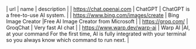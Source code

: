 | url | name | description |
| https://chat.openai.com | ChatGPT | ChatGPT is a free-to-use AI system. |
| https://www.bing.com/images/create | Bing Image Creator |Free AI Image Creator from Microsoft |
| https://groq.com/ | GroqChat | Very fast AI chat |
| https://www.warp.dev/warp-ai | Warp AI |AI, at your command For the first time, AI is fully integrated with your terminal so you always know which command to run next. |
